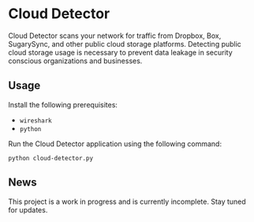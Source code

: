 Cloud Detector
===

Cloud Detector scans your network for traffic from Dropbox, Box, SugarySync, and other public cloud storage platforms. Detecting public cloud storage usage is necessary to prevent data leakage in security conscious organizations and businesses.

Usage
---

Install the following prerequisites:

* `wireshark`
* `python`

Run the Cloud Detector application using the following command:

    python cloud-detector.py

News
---

This project is a work in progress and is currently incomplete. Stay tuned for updates.
